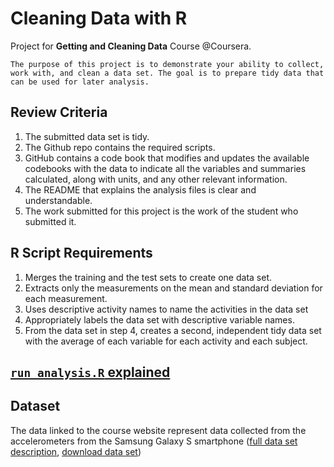 # Cleaning Data with R

Project for **Getting and Cleaning Data** Course @Coursera.

```
The purpose of this project is to demonstrate your ability to collect, work with, and clean a data set. The goal is to prepare tidy data that can be used for later analysis.
```

## Review Criteria

1. The submitted data set is tidy. 
2. The Github repo contains the required scripts.
3. GitHub contains a code book that modifies and updates the available codebooks with the data to indicate all the variables and summaries calculated, along with units, and any other relevant information.
4. The README that explains the analysis files is clear and understandable.
5. The work submitted for this project is the work of the student who submitted it.

## R Script Requirements

1. Merges the training and the test sets to create one data set.
2. Extracts only the measurements on the mean and standard deviation for each measurement. 
3. Uses descriptive activity names to name the activities in the data set
4. Appropriately labels the data set with descriptive variable names. 
5. From the data set in step 4, creates a second, independent tidy data set with the average of each variable for each activity and each subject.

## [`run_analysis.R` explained](code_book.md#Transformations)

## Dataset

The data linked to the course website represent data collected from the accelerometers from the Samsung Galaxy S smartphone ([full data set description](http://archive.ics.uci.edu/ml/datasets/Human+Activity+Recognition+Using+Smartphones), [download data set](https://d396qusza40orc.cloudfront.net/getdata%2Fprojectfiles%2FUCI%20HAR%20Dataset.zip))
